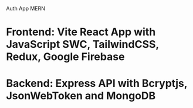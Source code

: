 Auth App MERN
# Frontend: Vite React App with JavaScript SWC, TailwindCSS, Redux, Google Firebase
# Backend: Express API with Bcryptjs, JsonWebToken and MongoDB
